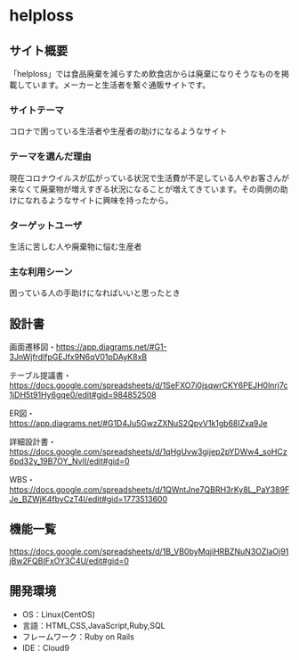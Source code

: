 # helploss


## サイト概要

「helploss」では食品廃棄を減らすため飲食店からは廃棄になりそうなものを掲載しています。メーカーと生活者を繋ぐ通販サイトです。

### サイトテーマ

コロナで困っている生活者や生産者の助けになるようなサイト

### テーマを選んだ理由

現在コロナウイルスが広がっている状況で生活費が不足している人やお客さんが来なくて廃棄物が増えすぎる状況になることが増えてきています。その両側の助けになれるようなサイトに興味を持ったから。

### ターゲットユーザ

生活に苦しむ人や廃棄物に悩む生産者

### 主な利用シーン

困っている人の手助けになればいいと思ったとき

## 設計書
画面遷移図・https://app.diagrams.net/#G1-3JnWjfrdlfpGEJfx9N6qV01pDAyK8xB

テーブル提議書・https://docs.google.com/spreadsheets/d/1SeFXO7i0jsqwrCKY6PEJH0lnrj7c1jDH5t91Hy6gqe0/edit#gid=984852508

ER図・https://app.diagrams.net/#G1D4Ju5GwzZXNuS2QpyV1k1gb68IZxa9Je

詳細設計書・https://docs.google.com/spreadsheets/d/1qHgUvw3gijep2pYDWw4_soHCz6pd32y_19B7OY_NvII/edit#gid=0

WBS・https://docs.google.com/spreadsheets/d/1QWntJne7QBRH3rKy8L_PaY389FJe_BZWjK4fbyCzT4I/edit#gid=1773513600

## 機能一覧
https://docs.google.com/spreadsheets/d/1B_VB0byMqjiHRBZNuN3OZlaOj91jBw2FQBIFxOY3C4U/edit#gid=0

## 開発環境
- OS：Linux(CentOS)
- 言語：HTML,CSS,JavaScript,Ruby,SQL
- フレームワーク：Ruby on Rails
- IDE：Cloud9